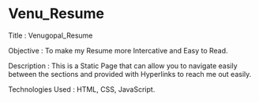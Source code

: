 # Venu_Resume

Title : Venugopal_Resume

Objective : To make my Resume more Intercative and Easy to Read.

Description : This is a Static Page that can allow you to navigate easily between the sections and provided with Hyperlinks to reach me out easily.

Technologies Used : HTML, CSS, JavaScript.
